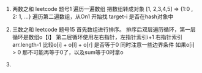 1. 两数之和
leetcode 题号1
遍历一遍数组 把数组转成对象 [1, 2,3,4,5] => {1:0 , 2: 1, ...} 
遍历第二遍数组，从On1 开始找 target-i 是否在hash对象中

2. 三数之和
leetcode 题号15
首先数组进行排序。 排序后双层遍历循环，第一层循环是数组o【i】 第二层循环使用左右指针，左指针索引i+1 右指针索引arr.length-1
比较o[i] + o[l] + o[r] 是否等于0
同时注意一些边界条件
如果o[i] > 0 那不可能再等于0了，以及sum等于0时拿o

3. 

